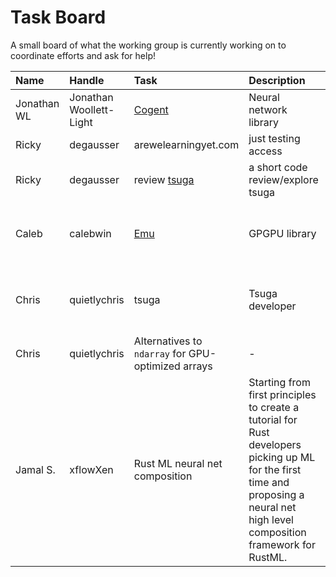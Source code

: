 # Task Board

A small board of what the working group is currently working on to coordinate efforts and ask for help! 


| Name | Handle | Task | Description | Need Help? | Help Desc | 
| :--- | :--- | :---| :--- | :--- | :--- |
| Jonathan WL | Jonathan Woollett-Light | [Cogent](https://crates.io/crates/cogent) | Neural network library |  Any appreciated | Specifcally in convolutional layers | 
| Ricky | degausser | arewelearningyet.com | just testing access | N | N/A | 
| Ricky | degausser | review [tsuga](https://github.com/quietlychris/tsuga) | a short code review/explore tsuga | N | N/A | 
| Caleb | calebwin | [Emu](https://calebwin.github.io/emu/) | GPGPU library | Suggestions, PRs, test-runs, etc. would all be appreciated | [highest priority issue atm](https://github.com/calebwin/emu/issues/39) | 
| Chris | quietlychris | tsuga | Tsuga developer | Help welcome, but not required at the moment | Roadmap in repo, OpenCL optimization underway | 
| Chris | quietlychris | Alternatives to `ndarray` for GPU-optimized arrays | - | Suggestions welcome | Discuss in Zulip |
| Jamal S. | xflowXen | Rust ML neural net composition | Starting from first principles to create a tutorial for Rust developers picking up ML for the first time and proposing a neural net high level composition framework for RustML. | Not yet but will soon | Reviewing tutorial method, input to naming conventions etc. | 


